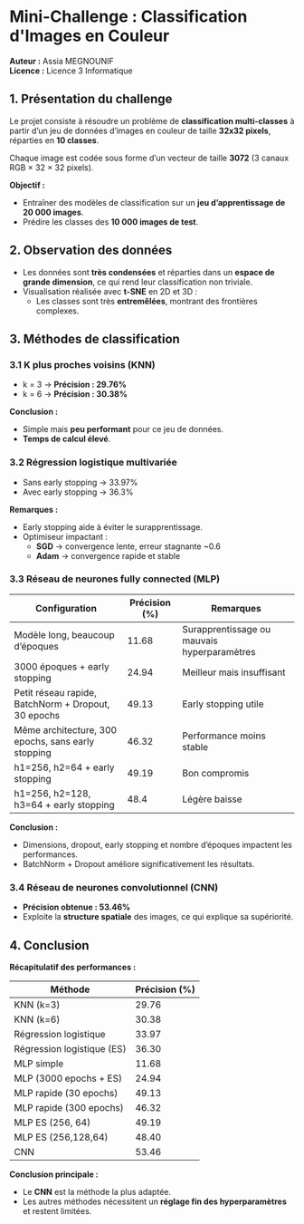 # Mini-Challenge : Classification d'Images en Couleur

**Auteur :** Assia MEGNOUNIF  
**Licence :** Licence 3 Informatique

## 1. Présentation du challenge

Le projet consiste à résoudre un problème de **classification multi-classes** à partir d’un jeu de données d’images en couleur de taille **32x32 pixels**, réparties en **10 classes**.

Chaque image est codée sous forme d’un vecteur de taille **3072** (3 canaux RGB × 32 × 32 pixels).

**Objectif :**
- Entraîner des modèles de classification sur un **jeu d’apprentissage de 20 000 images**.
- Prédire les classes des **10 000 images de test**.

## 2. Observation des données

- Les données sont **très condensées** et réparties dans un **espace de grande dimension**, ce qui rend leur classification non triviale.
- Visualisation réalisée avec **t-SNE** en 2D et 3D :
  - Les classes sont très **entremêlées**, montrant des frontières complexes.

## 3. Méthodes de classification

### 3.1 K plus proches voisins (KNN)

- k = 3 → **Précision : 29.76%**  
- k = 6 → **Précision : 30.38%**

**Conclusion :**
- Simple mais **peu performant** pour ce jeu de données.  
- **Temps de calcul élevé**.

### 3.2 Régression logistique multivariée

- Sans early stopping → 33.97%
- Avec early stopping → 36.3%

**Remarques :**
- Early stopping aide à éviter le surapprentissage.
- Optimiseur impactant :
  - **SGD** → convergence lente, erreur stagnante ~0.6
  - **Adam** → convergence rapide et stable

### 3.3 Réseau de neurones fully connected (MLP)

| Configuration | Précision (%) | Remarques |
|---------------|---------------|-----------|
| Modèle long, beaucoup d’époques | 11.68 | Surapprentissage ou mauvais hyperparamètres |
| 3000 époques + early stopping | 24.94 | Meilleur mais insuffisant |
| Petit réseau rapide, BatchNorm + Dropout, 30 epochs | 49.13 | Early stopping utile |
| Même architecture, 300 epochs, sans early stopping | 46.32 | Performance moins stable |
| h1=256, h2=64 + early stopping | 49.19 | Bon compromis |
| h1=256, h2=128, h3=64 + early stopping | 48.4 | Légère baisse |

**Conclusion :**
- Dimensions, dropout, early stopping et nombre d’époques impactent les performances.
- BatchNorm + Dropout améliore significativement les résultats.

### 3.4 Réseau de neurones convolutionnel (CNN)

- **Précision obtenue : 53.46%**
- Exploite la **structure spatiale** des images, ce qui explique sa supériorité.

## 4. Conclusion

**Récapitulatif des performances :**

| Méthode | Précision (%) |
|---------|---------------|
| KNN (k=3) | 29.76 |
| KNN (k=6) | 30.38 |
| Régression logistique | 33.97 |
| Régression logistique (ES) | 36.30 |
| MLP simple | 11.68 |
| MLP (3000 epochs + ES) | 24.94 |
| MLP rapide (30 epochs) | 49.13 |
| MLP rapide (300 epochs) | 46.32 |
| MLP ES (256, 64) | 49.19 |
| MLP ES (256,128,64) | 48.40 |
| CNN | 53.46 |

**Conclusion principale :**
- Le **CNN** est la méthode la plus adaptée.
- Les autres méthodes nécessitent un **réglage fin des hyperparamètres** et restent limitées.

